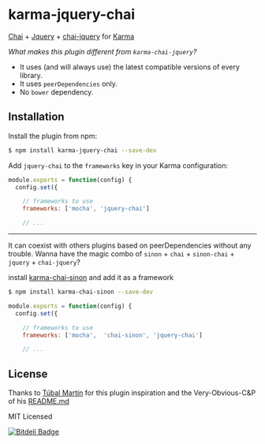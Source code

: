 karma-jquery-chai
=================


[Chai](http://chaijs.com) + [Jquery](https://github.com/jquery/jquery) + [chai-jquery](https://github.com/chaijs/chai-jquery) for [Karma](http://karma-runner.github.io)

*What makes this plugin different from `karma-chai-jquery`?*
* It uses (and will always use) the latest compatible versions of every library.
* It uses `peerDependencies` only.
* No `bower` dependency.

Installation
------------

Install the plugin from npm:

```sh
$ npm install karma-jquery-chai --save-dev
```

Add `jquery-chai` to the `frameworks` key in your Karma configuration:

```js
module.exports = function(config) {
  config.set({

    // frameworks to use
    frameworks: ['mocha', 'jquery-chai']

    // ...
```

---

It can coexist with others plugins based on peerDependencies without any trouble. Wanna have the magic combo of `sinon` + `chai` + `sinon-chai` + `jquery` + `chai-jquery`?

install [karma-chai-sinon](https://github.com/tubalmartin/karma-chai-sinon) and add it as a framework
```bash
$ npm install karma-chai-sinon --save-dev
```


```js
module.exports = function(config) {
  config.set({

    // frameworks to use
    frameworks: ['mocha',  'chai-sinon', 'jquery-chai']

    // ...
```
License
-------
Thanks to [Túbal Martín](https://github.com/tubalmartin) for this plugin inspiration and the Very-Obvious-C&P of his [README.md](https://github.com/tubalmartin/karma-chai-sinon/blob/master/README.md)

MIT Licensed


[![Bitdeli Badge](https://d2weczhvl823v0.cloudfront.net/jmendiara/karma-jquery-chai/trend.png)](https://bitdeli.com/free "Bitdeli Badge")

